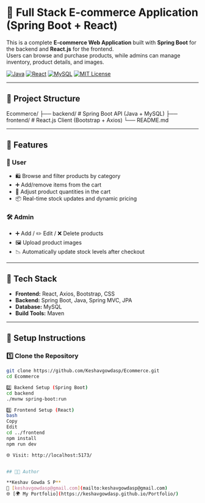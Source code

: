 # 🛒 Full Stack E-commerce Application (Spring Boot + React)

This is a complete **E-commerce Web Application** built with **Spring Boot** for the backend and **React.js** for the frontend.  
Users can browse and purchase products, while admins can manage inventory, product details, and images.

[![Java](https://img.shields.io/badge/Backend-SpringBoot-%23007396?style=flat&logo=springboot)](https://spring.io/projects/spring-boot)
[![React](https://img.shields.io/badge/Frontend-React-%2361DAFB?style=flat&logo=react)](https://reactjs.org)
[![MySQL](https://img.shields.io/badge/Database-MySQL-%2300f?style=flat&logo=mysql)](https://www.mysql.com)
[![MIT License](https://img.shields.io/badge/license-MIT-green.svg)](LICENSE)

---

## 📁 Project Structure

Ecommerce/
├── backend/ # Spring Boot API (Java + MySQL)
├── frontend/ # React.js Client (Bootstrap + Axios)
└── README.md


---

## 🚀 Features

### 👤 User
- 🛍️ Browse and filter products by category  
- ➕ Add/remove items from the cart  
- 🔄 Adjust product quantities in the cart  
- 📦 Real-time stock updates and dynamic pricing

### 🛠️ Admin
- ➕ Add / ✏️ Edit / ❌ Delete products  
- 🖼️ Upload product images  
- 📉 Automatically update stock levels after checkout

---

## 🧰 Tech Stack

- **Frontend:** React, Axios, Bootstrap, CSS  
- **Backend:** Spring Boot, Java, Spring MVC, JPA  
- **Database:** MySQL  
- **Build Tools:** Maven  

---

## 🔧 Setup Instructions

### 1️⃣ Clone the Repository

```bash
git clone https://github.com/Keshavgowdasp/Ecommerce.git
cd Ecommerce

2️⃣ Backend Setup (Spring Boot)
cd backend
./mvnw spring-boot:run

3️⃣ Frontend Setup (React)
bash
Copy
Edit
cd ../frontend
npm install
npm run dev

🌐 Visit: http://localhost:5173/


## 👨‍💻 Author

**Keshav Gowda S P**  
📧 [keshavgowdasp@gmail.com](mailto:keshavgowdasp@gmail.com)  
🌐 [🌍 My Portfolio](https://keshavgowdasp.github.io/Portfolio/)





